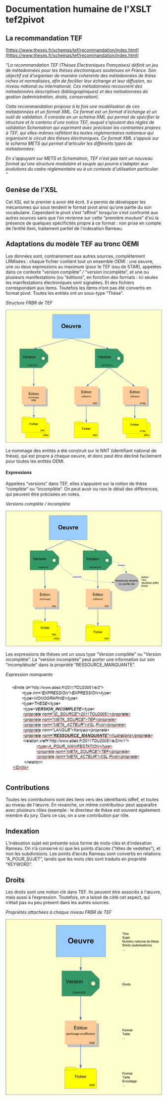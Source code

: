
# Documentation humaine de l'XSLT tef2pivot

## La recommandation TEF

[https://www.theses.fr/schemas/tef/recommandation/index.html](https://www.theses.fr/schemas/tef/recommandation/index.html)

_"La recommandation TEF (Thèses Electroniques Françaises) définit un jeu de métadonnées pour les thèses électroniques soutenues en France. Son objectif est d'organiser de manière cohérente des métadonnées de thèse riches et normalisées, afin de faciliter leur échange et leur diffusion, au niveau national ou international. Ces métadonnées recouvrent des métadonnées descriptives (bibliographiques) et des métadonnées de gestion (administration, droits, conservation)._

_Cette recommandation propose à la fois une modélisation de ces métadonnées et un format XML. Ce format est un format d'échange et un outil de validation. Il consiste en un schéma XML qui permet de spécifier la structure et le contenu d'une notice TEF, auquel s'ajoutent des règles de validation Schematron qui expriment avec précision les contraintes propres à TEF, qui elles-mêmes reflètent les textes réglementaires nationaux qui organisent le circuit des thèses électroniques. Ce format XML s'appuie sur le schéma METS qui permet d'articuler les différents types de métadonnées._

_En s'appuyant sur METS et Schematron, TEF n'est pas tant un nouveau format qu'une structure modulaire et souple qui pourra s'adapter aux évolutions du cadre réglementaire ou à un contexte d'utilisation particulier. “_

## Genèse de l’XSL

Cet XSL est le premier à avoir été écrit. Il a permis de développer les mécanismes qui sous tendent le format pivot ainsi qu’une partie du son vocabulaire. Cependant le pivot s’est “affiné” lorsqu’on s’est confronté aux autres sources sans que l’on revienne sur cette “première mouture” d'où la présence de quelques spécificités propre à ce format : non prise en compte de l’entité Item, traitement partiel de l’indexation Rameau.

## Adaptations du modèle TEF au tronc OEMI

Les données sont, contrairement aux autres sources, complètement LRMisées : chaque fichier contient tout un ensemble OEMI : une oeuvre, une ou deux expressions au maximum (pour le TEF issu de STAR), appelées dans ce contexte “version complète” / “version incomplète”, et une ou plusieurs manifestations (ou “éditions”, en fonction des formats : ici seules les manifestations électroniques sont signalées. Et des fichiers correspondant aux items.
Toutefois les items n’ont pas été convertis en format pivot.
Toutes les entités ont un sous-type “Thèse”.

_Structure FRBR de TEF_

![Structure FRBR de TEF](images/TEF2.png)

Le nommage des entités a été construit sur le NNT (identifiant national de thèse), qui est propre à chaque oeuvre, et donc peut être décliné facilement pour toutes les entités OEMI.

#### Expressions

Appelées “versions” dans TEF, elles s’appuient sur la notion de thèse “complète” ou “incomplète”. On peut avoir ou non le détail des différences, qui peuvent être précisées en notes.

_Versions complète / incomplète_

![Versions complète / incomplète](images/TEF1.png)

Les expressions de thèses ont un sous type “Version complète” ou “Version incomplète”. La “version incomplète” peut porter une information sur son “incomplétude” dans la propriété “RESSOURCE_MANQUANTE”.

_Expression manquante_

![Expression manquante](images/TEF4.PNG)

## Contributions

Toutes les contributions sont des liens vers des identifiants idRef, et toutes au niveau de l'œuvre. En revanche, un même contributeur peut apparaître avec plusieurs rôles (exemple : le directeur de thèse est souvent également membre du jury. Dans ce cas, on a une contribution par rôle.

## Indexation

L’indexation sujet est présente sous forme de mots-clés et d’indexation Rameau. On n’a conservé ici que les points d’accès (“têtes de vedettes”), et non les subdivisions. Les points d’accès Rameau sont convertis en relations “A_POUR_SUJET”, tandis que les mots clés sont traduits en propriété “KEYWORD”.

## Droits

Les droits sont une notion clé dans TEF. Ils peuvent être associés à l'œuvre, mais aussi à l’expression. Toutefois, on a laissé de côté cet aspect, qui n’était pas ou peu présent dans les autres sources.

_Propriétés attachées à chaque niveau FRBR de TEF_

![Propriétés attachées à chaque niveau FRBR de TEF](images/TEF3.png)
